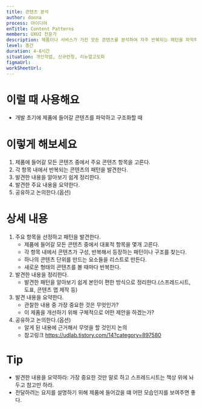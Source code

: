 ```yaml
---
title: 콘텐츠 분석
author: donna
process: 아이디어
enTitle: Content Patterns
members: UXUI 전문가
description: 제품이나 서비스가 가진 모든 콘텐츠를 분석하여 자주 반복되는 패턴을 파악하는 것.
level: 중간
duration: 4-8시간
situation: 개인작업, 신규런칭, 리뉴얼고도화
figmaUrl:
workSheetUrl: 
---
```


<!-- 프로세스별 보기: 공감, 설계, 프로토타입, 테스트 -->
<!--UXUI 전문가, 팀 구성원, 사용자, 이해관계자, 누구나 -->
<!--level: 쉬움, 중간, 어려움-->
<!--개인작업, 신규런칭, 리뉴얼고도화-->

# 이럴 때 사용해요

- 개발 초기에 제품에 들어갈 콘텐츠를 파악하고 구조화할 때

# 이렇게 해보세요

1. 제품에 들어갈 모든 콘텐츠 중에서 주요 콘텐츠 항목을 고른다. 
2. 각 항목 내에서 반복되는 콘텐츠의 패턴을 발견한다. 
3. 발견한 내용을 알아보기 쉽게 정리한다. 
4. 발견한 주요 내용을 요약한다. 
5. 공유하고 논의한다.(옵션)

# 상세 내용
1. 주요 항목을 선정하고 패턴을 발견한다.
    - 제품에 들어갈 모든 콘텐츠 중에서 대표적 항목을 몇개 고른다.
    - 각 항목 내에서 콘텐츠가 구성, 반복해서 등장하는 패턴이나 구조를 찾는다.
    - 하나의 콘텐츠 단위를 만드는 요소들을 리스트로 만든다.
    - 새로운 형태의 콘텐츠를 볼 때마다 반복한다.
2. 발견한 내용을 정리한다.
    - 발견한 패턴을 알아보기 쉽게 본인이 편한 방식으로 정리한다.(스프레드시트, 도표, 콘텐츠 맵 제작 등)
3. 발견 내용을 요약한다.
    - 관찰한 내용 중 가장 중요한 것은 무엇인가?
    - 이 제품을 개선하기 위해 구체적으로 어떤 제안을 하겠는가?
4. 공유하고 논의한다.(옵션)
    - 알게 된 내용에 근거해서 무엇을 할 것인지 논의
    - 참고링크 https://udlab.tistory.com/14?category=897580​​​​​​​

# Tip
- 발견한 내용을 요약하라: 가장 중요한 것만 말로 하고 스프레드시트는 책상 위에 놔두고 참고만 하라. 
- 전달하려는 요지를 설명하기 위해 제품에 들어갔을 떄 어떤 모습인지를 보여주면 좋다.

<!--
<iframe width="1044" height="587" src="" frameborder="0" allow="accelerometer; autoplay; encrypted-media; gyroscope; picture-in-picture" allowfullscreen></iframe>
--!>
